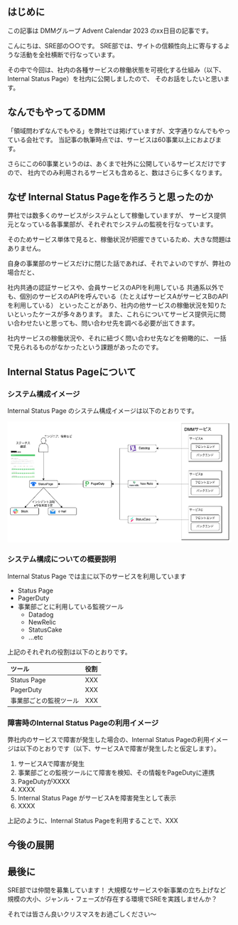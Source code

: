 ## はじめに
この記事は DMMグループ Advent Calendar 2023 のxx日目の記事です。

こんにちは、SRE部の○○です。
SRE部では、サイトの信頼性向上に寄与するような活動を全社横断で行なっています。

その中で今回は、社内の各種サービスの稼働状態を可視化する仕組み（以下、Internal Status Page）を社内に公開しましたので、
そのお話をしたいと思います。

## なんでもやってるDMM
「領域問わずなんでもやる」を弊社では掲げていますが、文字通りなんでもやっている会社です。
当記事の執筆時点では、サービスは60事業以上におよびます。

さらにこの60事業というのは、あくまで社外に公開しているサービスだけですので、
社内でのみ利用されるサービスも含めると、数はさらに多くなります。

## なぜ Internal Status Pageを作ろうと思ったのか
弊社では数多くのサービスがシステムとして稼働していますが、
サービス提供元となっている各事業部が、それぞれでシステムの監視を行なっています。

そのためサービス単体で見ると、稼働状況が把握できているため、大きな問題はありません。

自身の事業部のサービスだけに閉じた話であれば、それでよいのですが、弊社の場合だと、


社内共通の認証サービスや、会員サービスのAPIを利用している
共通系以外でも、個別のサービスのAPIを呼んでいる（たとえばサービスAがサービスBのAPIを利用している）
といったことがあり、社内の他サービスの稼働状況を知りたいといったケースが多々あります。
また、これらについてサービス提供元に問い合わせたいと思っても、問い合わせ先を調べる必要が出てきます。

社内サービスの稼働状況や、それに紐づく問い合わせ先などを俯瞰的に、
一括で見られるものがなかったという課題があったのです。

## Internal Status Pageについて

### システム構成イメージ

Internal Status Page のシステム構成イメージは以下のとおりです。

![Internal Status Page](img/system_overview.png)

### システム構成についての概要説明

Internal Status Page では主に以下のサービスを利用しています

- Status Page
- PagerDuty
- 事業部ごとに利用している監視ツール
  - Datadog
  - NewRelic
  - StatusCake
  - ...etc

上記のそれぞれの役割は以下のとおりです。

| ツール   | 役割 |
| :--------- | :--- |
| Status Page    | XXX |
| PagerDuty   | XXX |
| 事業部ごとの監視ツール | XXX |


### 障害時のInternal Status Pageの利用イメージ

弊社内のサービスで障害が発生した場合の、Internal Status Pageの利用イメージは以下のとおりです（以下、サービスAで障害が発生したと仮定します）。

1. サービスAで障害が発生
2. 事業部ごとの監視ツールにて障害を検知、その情報をPageDutyに連携
3. PageDutyがXXXX
4. XXXX
5. Internal Status Page がサービスAを障害発生として表示
6. XXXX

上記のように、Internal Status Pageを利用することで、XXX

## 今後の展開

## 最後に
SRE部では仲間を募集しています！
大規模なサービスや新事業の立ち上げなど規模の大小、ジャンル・フェーズが存在する環境でSREを実践しませんか？



それでは皆さん良いクリスマスをお過ごしください〜



